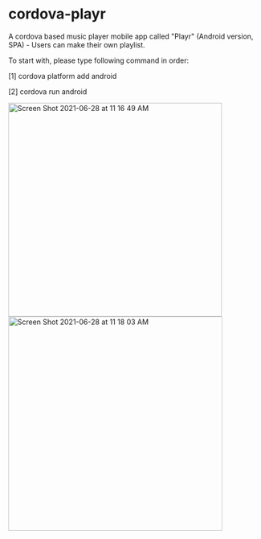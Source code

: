 # cordova-playr
A cordova based music player mobile app called "Playr" (Android version, SPA) - Users can make their own playlist.

To start with, please type following command in order:

[1] cordova platform add android

[2] cordova run android

<img width="425" alt="Screen Shot 2021-06-28 at 11 16 49 AM" src="https://user-images.githubusercontent.com/72294886/123570177-a8e44b00-d802-11eb-9187-8adfbae72963.png">

<img width="426" alt="Screen Shot 2021-06-28 at 11 18 03 AM" src="https://user-images.githubusercontent.com/72294886/123570186-ad106880-d802-11eb-8a52-18c698d590bd.png">
